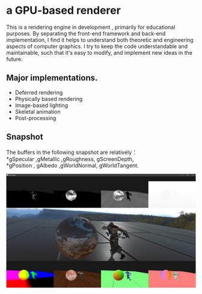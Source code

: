 # a GPU-based renderer
This is a rendering engine in development , primarily for educational purposes.
By separating the front-end framework and back-end implementation,  I find it helps to understand both theoretic and engineering aspects of computer graphics.
I try to keep the code understandable and maintainable, such that it's easy to modify, and implement new ideas in the future.
 
## Major implementations.
* Deferred rendering
* Physically based rendering
* Image-based lighting  
* Skeletal animation
* Post-processing 


## Snapshot
The buffers in the following snapshot are relatively： <br>
*gSpecular ,gMetallic ,gRoughness, gScreenDepth,<br>
*gPosition , gAlbedo ,gWorldNormal, gWorldTangent.<br>

<img src="images/screenshot1215.png" width="800">
